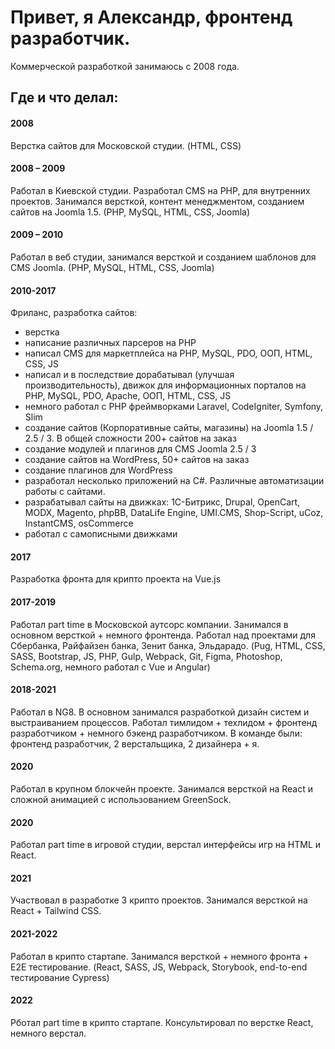 # Привет, я Александр, фронтенд разработчик.

Коммерческой разработкой занимаюсь с 2008 года.

## Где и что делал:

#### 2008
Верстка сайтов для Московской студии.
(HTML, CSS)

#### 2008 – 2009
Работал в Киевской студии. 
Разработал CMS на PHP, для внутренних проектов. Занимался версткой, контент менеджментом, созданием сайтов на Joomla 1.5.
(PHP, MySQL, HTML, CSS, Joomla)

#### 2009 – 2010
Работал в веб студии, занимался версткой и созданием шаблонов для CMS Joomla.
(PHP, MySQL, HTML, CSS, Joomla)

#### 2010-2017
Фриланс, разработка сайтов:
- верстка
- написание различных парсеров на PHP
- написал CMS для маркетплейса на PHP, MySQL, PDO, ООП, HTML, CSS, JS
- написал и в последствие дорабатывал (улучшая производительность), движок для информационных порталов на PHP, MySQL, PDO, Apache, ООП, HTML, CSS, JS
- немного работал с PHP фреймворками Laravel, CodeIgniter, Symfony, Slim
- создание сайтов (Корпоративные сайты, магазины) на Joomla 1.5 / 2.5 / 3. В общей сложности 200+ сайтов на заказ
- создание модулей и плагинов для CMS Joomla 2.5 / 3
- создание сайтов на WordPress, 50+ сайтов на заказ
- создание плагинов для WordPress
- разработал несколько приложений на C#. Различные автоматизации работы с сайтами.
- разрабатывал сайты на движках: 1С-Битрикс, Drupal, OpenCart, MODX, Magento, phpBB, DataLife Engine, UMI.CMS, Shop-Script, uCoz, InstantCMS, osCommerce
- работал с самописными движками

#### 2017
Разработка фронта для крипто проекта на Vue.js

#### 2017-2019
Работал part time в Московской аутсорс компании. Занимался в основном версткой + немного фронтенда. Работал над проектами для Сбербанка, Райфайзен банка, Зенит банка, Эльдарадо.
(Pug, HTML, CSS, SASS, Bootstrap, JS, PHP, Gulp, Webpack, Git, Figma, Photoshop, Schema.org, немного работал с Vue и Angular)

#### 2018-2021
Работал в NG8. В основном занимался разработкой дизайн систем и выстраиванием процессов.
Работал тимлидом + техлидом + фронтенд разработчиком + немного бэкенд разработчиком.
В команде были: фронтенд разработчик, 2 верстальщика, 2 дизайнера + я.

#### 2020
Работал в крупном блокчейн проекте. Занимался версткой на React и сложной анимацией с использованием GreenSock.

#### 2020
Работал part time в игровой студии, верстал интерфейсы игр на HTML и React.

#### 2021
Участвовал в разработке 3 крипто проектов. Занимался версткой на React + Tailwind CSS.

#### 2021-2022
Работал в крипто стартапе. Занимался версткой + немного фронта + E2E тестирование.
(React, SASS, JS, Webpack, Storybook, end-to-end тестирование Cypress)

#### 2022
Рботал part time в крипто стартапе. Консультировал по верстке React, немного верстал.
